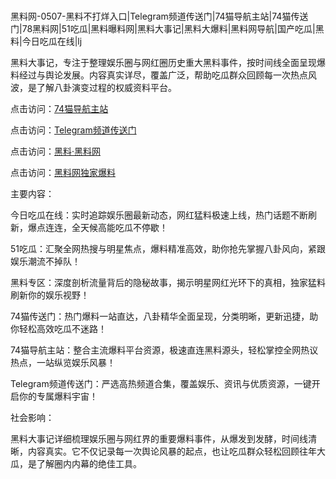 #
黑料网-0507-黑料不打烊入口|Telegram频道传送门|74猫导航主站|74猫传送门|78黑料网|51吃瓜|黑料曝料网|黑料大事记|黑料大爆料|黑料网导航|国产吃瓜|黑料|今日吃瓜在线|lj

黑料大事记，专注于整理娱乐圈与网红圈历史重大黑料事件，按时间线全面呈现爆料经过与舆论发展。内容真实详尽，覆盖广泛，帮助吃瓜群众回顾每一次热点风波，是了解八卦演变过程的权威资料平台。


点击访问：<a href="https://74mao.com/">74猫导航主站</a>

点击访问：<a href="https://74mao.com/">Telegram频道传送门</a>

点击访问：<a href="https://jha.pages.dev/">黑料·黑料网</a>

点击访问：<a href="https://tyer.pages.dev/">黑料网独家爆料</a>

主要内容：

今日吃瓜在线：实时追踪娱乐圈最新动态，网红猛料极速上线，热门话题不断刷新，爆点连连，全天候高能吃瓜不停歇！

51吃瓜：汇聚全网热搜与明星焦点，爆料精准高效，助你抢先掌握八卦风向，紧跟娱乐潮流不掉队！

黑料专区：深度剖析流量背后的隐秘故事，揭示明星网红光环下的真相，独家猛料刷新你的娱乐视野！

74猫传送门：热门爆料一站直达，八卦精华全面呈现，分类明晰，更新迅捷，助你轻松高效吃瓜不迷路！

74猫导航主站：整合主流爆料平台资源，极速直连黑料源头，轻松掌控全网热议热点，一站纵览娱乐风暴！

Telegram频道传送门：严选高热频道合集，覆盖娱乐、资讯与优质资源，一键开启你的专属爆料宇宙！

社会影响：

黑料大事记详细梳理娱乐圈与网红界的重要爆料事件，从爆发到发酵，时间线清晰，内容真实。它不仅记录每一次舆论风暴的起点，也让吃瓜群众轻松回顾往年大瓜，是了解圈内内幕的绝佳工具。

<span style="display:none;">[Canonical link](https://github.com/vvbb0705/2122 ）</span>
